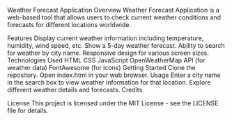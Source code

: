 Weather Forecast Application
Overview
Weather Forecast Application is a web-based tool that allows users to check current weather conditions and forecasts for different locations worldwide.

Features
Display current weather information including temperature, humidity, wind speed, etc.
Show a 5-day weather forecast.
Ability to search for weather by city name.
Responsive design for various screen sizes.
Technologies Used
HTML
CSS
JavaScript
OpenWeatherMap API (for weather data)
FontAwesome (for icons)
Getting Started
Clone the repository.
Open index.html in your web browser.
Usage
Enter a city name in the search box to view weather information for that location.
Explore different weather details and forecasts.
Credits

License
This project is licensed under the MIT License - see the LICENSE file for details.